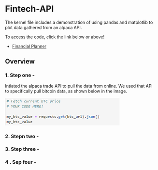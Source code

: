 # Fintech-API


The kernel file includes a demonstration of using pandas and matplotlib to plot data gathered from an alpaca API.

To access the code, click the link below or above!  

- [Financial Planner](https://github.com/muramemory/Fintech-API/blob/main/financial_planner.ipynb)


## Overview

### 1. Step one - 

Intiated the alpaca trade API to pull the data from online. We used that API to specifically pull bitcoin data, as shown below in the image.

![image_add](Images/bitcoin_fetch_code.png)


### 2. Stepn two - 
### 3. Step three -
###  4 . Sep four - 
